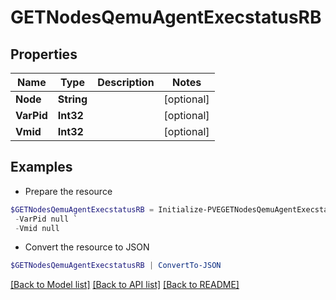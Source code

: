 # GETNodesQemuAgentExecstatusRB
## Properties

Name | Type | Description | Notes
------------ | ------------- | ------------- | -------------
**Node** | **String** |  | [optional] 
**VarPid** | **Int32** |  | [optional] 
**Vmid** | **Int32** |  | [optional] 

## Examples

- Prepare the resource
```powershell
$GETNodesQemuAgentExecstatusRB = Initialize-PVEGETNodesQemuAgentExecstatusRB  -Node null `
 -VarPid null `
 -Vmid null
```

- Convert the resource to JSON
```powershell
$GETNodesQemuAgentExecstatusRB | ConvertTo-JSON
```

[[Back to Model list]](../README.md#documentation-for-models) [[Back to API list]](../README.md#documentation-for-api-endpoints) [[Back to README]](../README.md)

